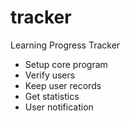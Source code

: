 # tracker
Learning Progress Tracker
* Setup core program
* Verify users
* Keep user records
* Get statistics
* User notification
